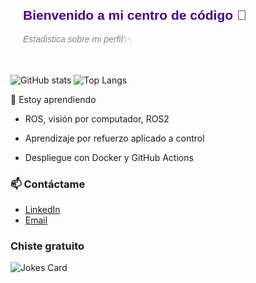 <section style="font-family: Arial, sans-serif; padding: 20px; max-width: 600px; margin: auto;">
  <p align="center">
    <h1 style="color: #4B0082;">Bienvenido a mi centro de código 👋</h1>
  </p>
  <p style="font-size: 1em; color: gray;">
    <em>Estadistica sobre mi perfil</em>✨.
  </p>
</section>

![GitHub stats](https://github-readme-stats.vercel.app/api?username=saballeth&show_icons=true&theme=blue-green)
![Top Langs](https://github-readme-stats.vercel.app/api/top-langs/?username=saballeth&layout=compact&theme=blue-green)

🌱 Estoy aprendiendo

  - ROS, visión por computador, ROS2

  - Aprendizaje por refuerzo aplicado a control

  - Despliegue con Docker y GitHub Actions

### 📫 Contáctame
- [LinkedIn](https://www.linkedin.com/in/camilo-saballeth-lora-21b443314/)
- [Email](saballethloracamilo@gmail.com)

### Chiste gratuito
![Jokes Card](https://readme-jokes.vercel.app/api)
